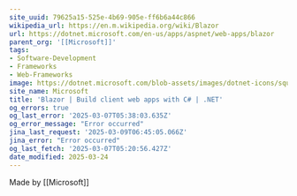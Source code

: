 ```yaml
---
site_uuid: 79625a15-525e-4b69-905e-ff6b6a44c866
wikipedia_url: https://en.m.wikipedia.org/wiki/Blazor
url: https://dotnet.microsoft.com/en-us/apps/aspnet/web-apps/blazor
parent_org: '[[Microsoft]]'
tags:
- Software-Development
- Frameworks
- Web-Frameworks
image: https://dotnet.microsoft.com/blob-assets/images/dotnet-icons/square.png
site_name: Microsoft
title: 'Blazor | Build client web apps with C# | .NET'
og_errors: true
og_last_error: '2025-03-07T05:38:03.635Z'
og_error_message: "Error occurred"
jina_last_request: '2025-03-09T06:45:05.066Z'
jina_error: "Error occurred"
og_last_fetch: '2025-03-07T05:20:56.427Z'
date_modified: 2025-03-24
---
```




Made by [[Microsoft]]



